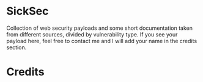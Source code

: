 # SickSec
Collection of web security payloads and some short documentation taken from different sources, divided by vulnerability type. If you see your payload here, feel free to contact me and I will add your name in the credits section. 

# Credits

